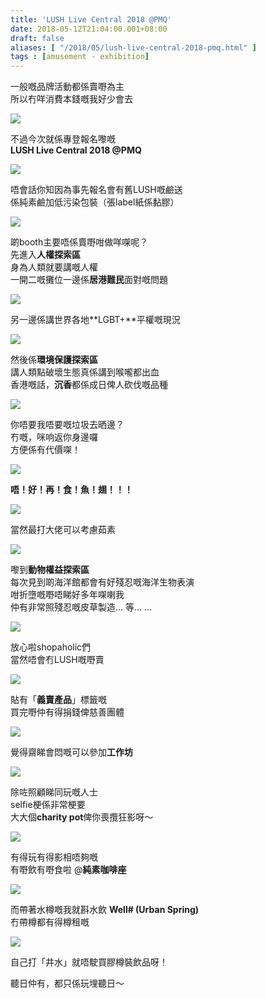 ```yaml
---
title: 'LUSH Live Central 2018 @PMQ'
date: 2018-05-12T21:04:00.001+08:00
draft: false
aliases: [ "/2018/05/lush-live-central-2018-pmq.html" ]
tags : [amusement - exhibition]
---
```


一般嘅品牌活動都係賣嘢為主  
所以冇咩消費本錢嘅我好少會去  

![](/images/lushpmq1.jpg)

不過今次就係專登報名嚟嘅  
**LUSH Live Central 2018 @PMQ**  

![](/images/lushpmq2.jpg)

唔會話你知因為事先報名會有舊LUSH嘅鹼送  
係純素鹼加低污染包裝（張label紙係黏膠）  

![](/images/lushpmq3.jpg)

啲booth主要唔係賣嘢咁做咩㗎呢？  
先進入**人權探索區**  
身為人類就要講嘅人權  
一開二嘅攤位一邊係**居港難民**面對嘅問題  

![](/images/lushpmq4.jpg)

另一邊係講世界各地**LGBT+**平權嘅現況  

![](/images/lushpmq5.jpg)

然後係**環境保護探索區**  
講人類點破壞生態真係講到喉嚨都出血  
香港嘅話，**沉香**都係成日俾人砍伐嘅品種  

![](/images/lushpmq6.jpg)

你唔要我唔要嘅垃圾去晒邊？  
冇嘅，咪响返你身邊囉  
方便係有代價㗎！  

![](/images/lushpmq7.jpg)

**唔！好！再！食！魚！翅！！！**  

![](/images/lushpmq8.jpg)

當然最打大佬可以考慮茹素  

![](/images/lushpmq9.jpg)

嚟到**動物權益探索區**  
每次見到啲海洋館都會有好殘忍嘅海洋生物表演  
咁折墮嘅嘢唔睇好多年㗎喇我  
仲有非常照殘忍嘅皮草製造... 等... ...  

![](/images/lushpmq10.jpg)

放心啦shopaholic們  
當然唔會冇LUSH嘅嘢賣  

![](/images/lushpmq11.jpg)

貼有「**義賣產品**」標籤嘅  
買完嘢仲有得捐錢俾慈善團體  

![](/images/lushpmq12.jpg)

覺得齋睇會悶嘅可以參加**工作坊**  

![](/images/lushpmq13.jpg)

除咗照顧睇同玩嘅人士  
selfie梗係非常梗要  
大大個**charity pot**俾你喪攬狂影呀～  

![](/images/lushpmq14.jpg)

有得玩有得影相唔夠嘅  
有嘢飲有嘢食啦 @**純素咖啡座**  

![](/images/lushpmq15.jpg)

而帶著水樽嘅我就斟水飲 **Well# (Urban Spring)**  
冇帶樽都有得樽租嘅  

![](/images/lushpmq16.jpg)

自己打「井水」就唔駛買膠樽裝飲品呀！  
  
  
聽日仲有，都只係玩埋聽日～

